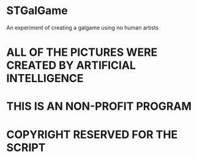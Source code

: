 # STGalGame
An experiment of creating a galgame using no human artists
# ALL OF THE PICTURES WERE CREATED BY ARTIFICIAL INTELLIGENCE
# THIS IS AN NON-PROFIT PROGRAM
# COPYRIGHT RESERVED FOR THE SCRIPT
